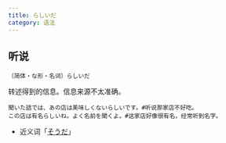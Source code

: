 ```yaml
---
title: らしいだ
category: 语法
---
```


## 听说

`〔简体・な形・名词〕らしいだ`

转述得到的信息。信息来源不太准确。

```example
聞いた話では、あの店は美味しくないらしいです。#听说那家店不好吃。
この店は有名らしいね。よく名前を聞くよ。#这家店好像很有名，经常听到名字。
```

- 近义词「[そうだ](../souda)」
